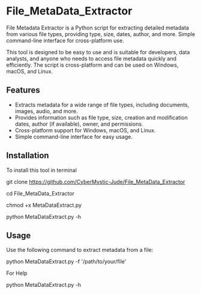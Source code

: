 # File_MetaData_Extractor
File Metadata Extractor is a Python script for extracting detailed metadata from various file types, providing type, size, dates, author, and more. Simple command-line interface for cross-platform use.

This tool is designed to be easy to use and is suitable for developers, data analysts, and anyone who needs to access file metadata quickly and efficiently. The script is cross-platform and can be used on Windows, macOS, and Linux.

## Features

- Extracts metadata for a wide range of file types, including documents, images, audio, and more.
- Provides information such as file type, size, creation and modification dates, author (if available), owner, and permissions.
- Cross-platform support for Windows, macOS, and Linux.
- Simple command-line interface for easy usage.

## Installation

To install this tool in terminal

  git clone https://github.com/CyberMystic-Jude/File_MetaData_Extractor
  
  cd File_MetaData_Extractor

  chmod +x MetaDataExtract.py
  
  python MetaDataExtract.py -h

## Usage

Use the following command to extract metadata from a file:


python MetaDataExtract.py -f '/path/to/your/file'


For Help

python MetaDataExtract.py -h



